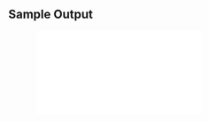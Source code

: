 ## Sample Output
<div style="margin: auto; width: 80%;"><iframe max-width="1800" width: 80%; src="/SVGWiz/Fabaceae_AInteractive.svg" frameborder="0" allowfullscreen></iframe></div>

